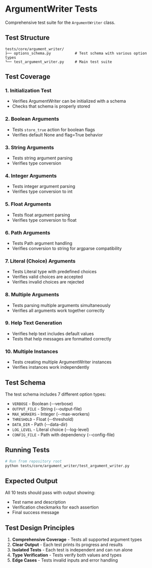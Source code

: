 # ArgumentWriter Tests

Comprehensive test suite for the `ArgumentWriter` class.

## Test Structure

```
tests/core/argument_writer/
├── options_schema.py           # Test schema with various option types
└── test_argument_writer.py     # Main test suite
```

## Test Coverage

### 1. **Initialization Test**
- Verifies ArgumentWriter can be initialized with a schema
- Checks that schema is properly stored

### 2. **Boolean Arguments**
- Tests `store_true` action for boolean flags
- Verifies default None and flag=True behavior

### 3. **String Arguments**
- Tests string argument parsing
- Verifies type conversion

### 4. **Integer Arguments**
- Tests integer argument parsing
- Verifies type conversion to int

### 5. **Float Arguments**
- Tests float argument parsing
- Verifies type conversion to float

### 6. **Path Arguments**
- Tests Path argument handling
- Verifies conversion to string for argparse compatibility

### 7. **Literal (Choice) Arguments**
- Tests Literal type with predefined choices
- Verifies valid choices are accepted
- Verifies invalid choices are rejected

### 8. **Multiple Arguments**
- Tests parsing multiple arguments simultaneously
- Verifies all arguments work together correctly

### 9. **Help Text Generation**
- Verifies help text includes default values
- Tests that help messages are formatted correctly

### 10. **Multiple Instances**
- Tests creating multiple ArgumentWriter instances
- Verifies instances work independently

## Test Schema

The test schema includes 7 different option types:

- `VERBOSE` - Boolean (--verbose)
- `OUTPUT_FILE` - String (--output-file)
- `MAX_WORKERS` - Integer (--max-workers)
- `THRESHOLD` - Float (--threshold)
- `DATA_DIR` - Path (--data-dir)
- `LOG_LEVEL` - Literal choice (--log-level)
- `CONFIG_FILE` - Path with dependency (--config-file)

## Running Tests

```bash
# Run from repository root
python tests/core/argument_writer/test_argument_writer.py
```

## Expected Output

All 10 tests should pass with output showing:
- Test name and description
- Verification checkmarks for each assertion
- Final success message

## Test Design Principles

1. **Comprehensive Coverage** - Tests all supported argument types
2. **Clear Output** - Each test prints its progress and results
3. **Isolated Tests** - Each test is independent and can run alone
4. **Type Verification** - Tests verify both values and types
5. **Edge Cases** - Tests invalid inputs and error handling

